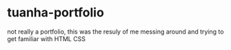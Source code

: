 # tuanha-portfolio
not really a portfolio, this was the resuly of me messing around and trying to get familiar with HTML CSS
